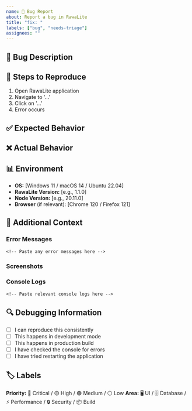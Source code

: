 ```yaml
---
name: 🐛 Bug Report
about: Report a bug in RawaLite
title: "fix: "
labels: ["bug", "needs-triage"]
assignees: ""
---
```


## 🐛 **Bug Description**
<!-- Clear and concise description of what the bug is -->

## 🔄 **Steps to Reproduce**
1. Open RawaLite application
2. Navigate to '...'
3. Click on '...'
4. Error occurs

## ✅ **Expected Behavior**
<!-- What should have happened -->

## ❌ **Actual Behavior**
<!-- What actually happened -->

## 📊 **Environment**
- **OS:** [Windows 11 / macOS 14 / Ubuntu 22.04]
- **RawaLite Version:** [e.g., 1.1.0] 
- **Node Version:** [e.g., 20.11.0]
- **Browser** (if relevant): [Chrome 120 / Firefox 121]

## 📎 **Additional Context**
<!-- Add any other context about the problem here -->

### Error Messages
```
<!-- Paste any error messages here -->
```

### Screenshots
<!-- If applicable, add screenshots to help explain the problem -->

### Console Logs
```
<!-- Paste relevant console logs here -->
```

## 🔍 **Debugging Information**
<!-- Help us debug by providing additional details -->
- [ ] I can reproduce this consistently
- [ ] This happens in development mode
- [ ] This happens in production build
- [ ] I have checked the console for errors
- [ ] I have tried restarting the application

## 🏷️ **Labels** 
<!-- Add appropriate labels -->
**Priority:** 🔴 Critical / 🟡 High / 🟢 Medium / ⚪ Low
**Area:** 🖥️ UI / 🗄️ Database / ⚡ Performance / 🔒 Security / 📦 Build